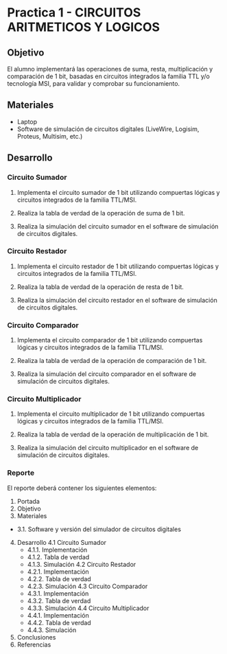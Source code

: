 # Practica 1 - CIRCUITOS ARITMETICOS Y LOGICOS

## Objetivo

El alumno implementará las operaciones de suma, resta, multiplicación y comparación de 1 bit,
basadas en circuitos integrados la familia TTL y/o tecnología MSI, para validar y comprobar su
funcionamiento.

## Materiales

- Laptop
- Software de simulación de circuitos digitales (LiveWire, Logisim, Proteus, Multisim, etc.)

## Desarrollo

### Circuito Sumador

1. Implementa el circuito sumador de 1 bit utilizando compuertas lógicas y circuitos integrados de la familia TTL/MSI.

2. Realiza la tabla de verdad de la operación de suma de 1 bit.

3. Realiza la simulación del circuito sumador en el software de simulación de circuitos digitales.

### Circuito Restador

1. Implementa el circuito restador de 1 bit utilizando compuertas lógicas y circuitos integrados de la familia TTL/MSI.

2. Realiza la tabla de verdad de la operación de resta de 1 bit.

3. Realiza la simulación del circuito restador en el software de simulación de circuitos digitales.

### Circuito Comparador

1. Implementa el circuito comparador de 1 bit utilizando compuertas lógicas y circuitos integrados de la familia TTL/MSI.

2. Realiza la tabla de verdad de la operación de comparación de 1 bit.

3. Realiza la simulación del circuito comparador en el software de simulación de circuitos digitales.

### Circuito Multiplicador

1. Implementa el circuito multiplicador de 1 bit utilizando compuertas lógicas y circuitos integrados de la familia TTL/MSI.

2. Realiza la tabla de verdad de la operación de multiplicación de 1 bit.

3. Realiza la simulación del circuito multiplicador en el software de simulación de circuitos digitales.

### Reporte

El reporte deberá contener los siguientes elementos:

1. Portada
2. Objetivo
3. Materiales
  - 3.1. Software y versión del simulador de circuitos digitales
4. Desarrollo
  4.1 Circuito Sumador
    - 4.1.1. Implementación
    - 4.1.2. Tabla de verdad
    - 4.1.3. Simulación
  4.2 Circuito Restador
    - 4.2.1. Implementación
    - 4.2.2. Tabla de verdad
    - 4.2.3. Simulación
  4.3 Circuito Comparador
    - 4.3.1. Implementación
    - 4.3.2. Tabla de verdad
    - 4.3.3. Simulación
  4.4 Circuito Multiplicador
    - 4.4.1. Implementación
    - 4.4.2. Tabla de verdad
    - 4.4.3. Simulación
5. Conclusiones
6. Referencias
